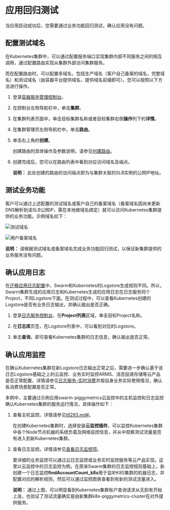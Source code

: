 # 应用回归测试

当应用启动成功后，您需要通过业务功能回归测试，确认应用没有问题。

## 配置测试域名

在Kubernetes集群中，可以通过配置服务端口实现集群内部不同服务之间的相互调用，通过配置路由实现从集群外部访问集群服务。

而在配置路由时，可以配置多域名，包括生产域名（客户自己备案的域名，完整域名）和测试域名（由容器平台提供域名，提供域名前缀即可）。您可以按照以下方法进行操作。

1.  登录[容器服务管理控制台](https://cs.console.aliyun.com)。

2.  在控制台左侧导航栏中，单击**集群**。

3.  在集群列表页面中，单击目标集群名称或者目标集群右侧**操作**列下的**详情**。

4.  在集群管理页左侧导航栏中，单击**路由**。

5.  单击右上角的**创建**。

    创建路由的具体操作及参数说明，请参见[创建路由](/cn.zh-CN/Kubernetes集群用户指南/网络管理/Ingress管理/创建路由（Ingress）.md)。

6.  创建完成后，您可以在路由列表中看到对应访问域名及端点。

    **说明：** 此处创建的路由的访问端点即为与集群关联的SLB实例的公网IP地址。


## 测试业务功能

客户可以通过上述配置的测试域名或客户自己的备案域名（备案域名因尚未更新DNS解析到该SLB公网IP，需在本地做域名绑定）就可以访问Kubernetes集群提供的业务功能。示例域名如下：

![测试域名](../images/p48275.png "测试域名")

![用户备案域名](../images/p48276.png "用户备案域名")

**说明：** 请根据测试域名或备案域名完成业务功能回归测试，以保证新集群提供的业务服务没有问题。

## 确认应用日志

在[迁移应用日志配置](/cn.zh-CN/最佳实践/Swarm迁移Kubernetes/迁移应用配置/迁移应用日志配置.md)中，Swarm和Kubernetes的Logstore生成规则不同。所以，Swarm集群生成的应用日志和Kubernetes生成的应用日志在日志服务同个Project，不同Logstore下面。在测试过程中，可以查看Kubernetes创建的Logstore是否有业务日志输出，并确认输出是否正确。

1.  登录[日志服务控制台](https://sls.console.aliyun.com/?spm)，在**Project列表**区域，单击目标Project名称。

2.  在**日志库**页签，在Logstore列表中，可以看到对应的Logstore。

3.  单击**查询**，即可查看Kubernetes集群的日志信息，确认输出是否正常。


## 确认应用监控

在确认Kubernetes集群在新Logstore日志输出正常之后，需要进一步确认基于该日志Logstore基础之上的云监控、业务实时监控ARMS、消息投递存储等云产品是否正常配置，详情请参见[日志服务-实时消费](/cn.zh-CN/消费与投递/实时消费/简介.md)并按自身业务实际使用情况，确认各消费场景配置是否正常。

本例中，主要通过示例应用swarm-piggymetrics云监控中的主机监控和日志监控确认Kubernetes集群的服务运行情况，具体操作如下：

1.  查看主机监控。详情请参见[t6293.md\#](/cn.zh-CN/常见问题/产品使用问题/如何通过云监控查看指定日期的监控数据.md)。

    在创建Kubernetes集群时，选择安装**云监控插件**，可以监控Kubernetes集群中各个Node节点机器的系统负载及网络监控信息，并从中观察测试流量是否有进入到新Kubernetes集群。

2.  查看日志监控。详情请参见[查看日志监控项](/cn.zh-CN/日志监控/管理日志监控.md)。

    更详细的业务监控可以通过云日志监控或业务实时监控服务等云产品实现。这里以云监控中的日志监控为例，在原来Swarm集群的日志监控规则基础上，新创建一个日志监控**findAccountCount\_k8s**用于监听K8S集群的机器日志，并配置对应的解析规则，然后可以通过监控图表查看到有新的测试流量进入。

    **说明：** 通过上图，可以明显看到Kubernetes集群账户查询请求从无到有开始上涨，也验证了测试流量确实是由新集群k8s-piggymetrics-cluster在对外提供服务。



